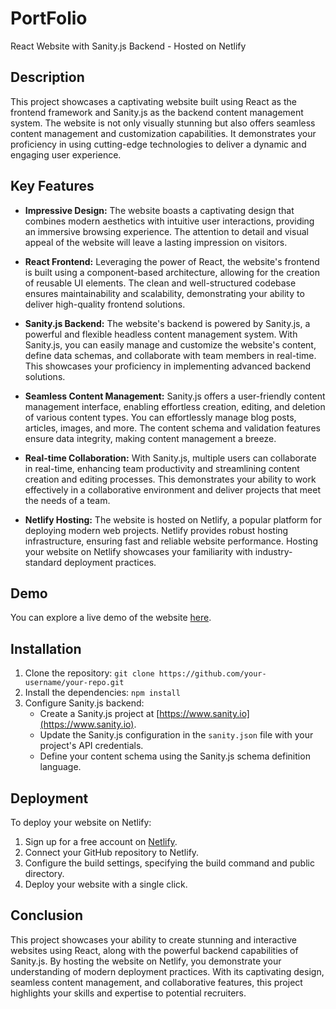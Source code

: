# PortFolio

React Website with Sanity.js Backend - Hosted on Netlify

## Description

This project showcases a captivating website built using React as the frontend framework and Sanity.js as the backend content management system. The website is not only visually stunning but also offers seamless content management and customization capabilities. It demonstrates your proficiency in using cutting-edge technologies to deliver a dynamic and engaging user experience.

## Key Features

- **Impressive Design:** The website boasts a captivating design that combines modern aesthetics with intuitive user interactions, providing an immersive browsing experience. The attention to detail and visual appeal of the website will leave a lasting impression on visitors.

- **React Frontend:** Leveraging the power of React, the website's frontend is built using a component-based architecture, allowing for the creation of reusable UI elements. The clean and well-structured codebase ensures maintainability and scalability, demonstrating your ability to deliver high-quality frontend solutions.

- **Sanity.js Backend:** The website's backend is powered by Sanity.js, a powerful and flexible headless content management system. With Sanity.js, you can easily manage and customize the website's content, define data schemas, and collaborate with team members in real-time. This showcases your proficiency in implementing advanced backend solutions.

- **Seamless Content Management:** Sanity.js offers a user-friendly content management interface, enabling effortless creation, editing, and deletion of various content types. You can effortlessly manage blog posts, articles, images, and more. The content schema and validation features ensure data integrity, making content management a breeze.

- **Real-time Collaboration:** With Sanity.js, multiple users can collaborate in real-time, enhancing team productivity and streamlining content creation and editing processes. This demonstrates your ability to work effectively in a collaborative environment and deliver projects that meet the needs of a team.

- **Netlify Hosting:** The website is hosted on Netlify, a popular platform for deploying modern web projects. Netlify provides robust hosting infrastructure, ensuring fast and reliable website performance. Hosting your website on Netlify showcases your familiarity with industry-standard deployment practices.

## Demo

You can explore a live demo of the website [here](https://jean-webportfolio.netlify.app/).

## Installation

1. Clone the repository: `git clone https://github.com/your-username/your-repo.git`
2. Install the dependencies: `npm install`
3. Configure Sanity.js backend:
   - Create a Sanity.js project at [https://www.sanity.io](https://www.sanity.io).
   - Update the Sanity.js configuration in the `sanity.json` file with your project's API credentials.
   - Define your content schema using the Sanity.js schema definition language.

## Deployment

To deploy your website on Netlify:

1. Sign up for a free account on [Netlify](https://www.netlify.com).
2. Connect your GitHub repository to Netlify.
3. Configure the build settings, specifying the build command and public directory.
4. Deploy your website with a single click.

## Conclusion

This project showcases your ability to create stunning and interactive websites using React, along with the powerful backend capabilities of Sanity.js. By hosting the website on Netlify, you demonstrate your understanding of modern deployment practices. With its captivating design, seamless content management, and collaborative features, this project highlights your skills and expertise to potential recruiters.
